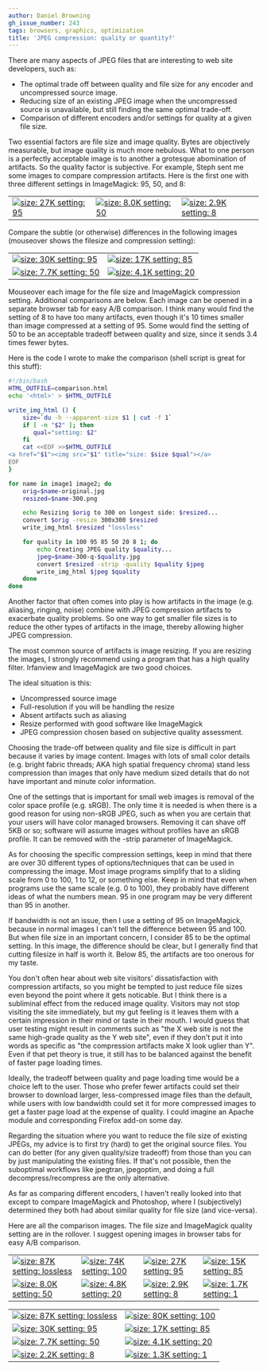 ```yaml
---
author: Daniel Browning
gh_issue_number: 243
tags: browsers, graphics, optimization
title: 'JPEG compression: quality or quantity?'
---
```


There are many aspects of JPEG files that are interesting to web site developers, such as:

- The optimal trade off between quality and file size for any encoder and uncompressed source image.
- Reducing size of an existing JPEG image when the uncompressed source is unavailable, but still finding the same optimal trade-off.
- Comparison of different encoders and/or settings for quality at a given file size.

Two essential factors are file size and image quality. Bytes are objectively measurable, but image quality is much more nebulous. What to one person is a perfectly acceptable image is to another a grotesque abomination of artifacts. So the quality factor is subjective. For example, Steph sent me some images to compare compression artifacts. Here is the first one with three different settings in ImageMagick: 95, 50, and 8:

<table cellpadding="0" cellspacing="2">
<tbody><tr><td valign="top">
<a href="/blog/2009/12/24/jpeg-compression-quality-or-quantity/image-0.jpeg"><img src="/blog/2009/12/24/jpeg-compression-quality-or-quantity/image-0.jpeg" title="size: 27K setting: 95"/></a></td>
<td valign="top"><a href="/blog/2009/12/24/jpeg-compression-quality-or-quantity/image-1.jpeg"><img src="/blog/2009/12/24/jpeg-compression-quality-or-quantity/image-1.jpeg" title="size: 8.0K setting: 50"/></a></td>
<td valign="top">
<a href="/blog/2009/12/24/jpeg-compression-quality-or-quantity/image-2.jpeg"><img src="/blog/2009/12/24/jpeg-compression-quality-or-quantity/image-2.jpeg" title="size: 2.9K setting: 8"/></a></td></tr></tbody></table>

Compare the subtle (or otherwise) differences in the following images (mouseover shows the filesize and compression setting):

<table>
<tbody><tr>
<td><a href="/blog/2009/12/24/jpeg-compression-quality-or-quantity/image-3.jpeg"><img src="/blog/2009/12/24/jpeg-compression-quality-or-quantity/image-3.jpeg" title="size: 30K setting: 95"/></a></td>
<td><a href="/blog/2009/12/24/jpeg-compression-quality-or-quantity/image-4.jpeg"><img src="/blog/2009/12/24/jpeg-compression-quality-or-quantity/image-4.jpeg" title="size: 17K setting: 85"/></a></td>
</tr><tr>
<td><a href="/blog/2009/12/24/jpeg-compression-quality-or-quantity/image-5.jpeg"><img src="/blog/2009/12/24/jpeg-compression-quality-or-quantity/image-5.jpeg" title="size: 7.7K setting: 50"/></a></td>
<td><a href="/blog/2009/12/24/jpeg-compression-quality-or-quantity/image-6.jpeg"><img src="/blog/2009/12/24/jpeg-compression-quality-or-quantity/image-6.jpeg" title="size: 4.1K setting: 20"/></a></td>
</tr></tbody></table>

Mouseover each image for the file size and ImageMagick compression setting. Additional comparisons are below. Each image can be opened in a separate browser tab for easy A/B comparison. I think many would find the setting of 8 to have too many artifacts, even though it's 10 times smaller than image compressed at a setting of 95. Some would find the setting of 50 to be an acceptable tradeoff between quality and size, since it sends 3.4 times fewer bytes.



Here is the code I wrote to make the comparison (shell script is great for this stuff):

```bash
#!/bin/bash
HTML_OUTFILE=comparison.html
echo '<html>' > $HTML_OUTFILE

write_img_html () {
    size=`du -h --apparent-size $1 | cut -f 1`
    if [ -n "$2" ]; then
       qual="setting: $2"
    fi
    cat <<EOF >>$HTML_OUTFILE
<a href="$1"><img src="$1" title="size: $size $qual"></a>
EOF
}

for name in image1 image2; do
    orig=$name-original.jpg
    resized=$name-300.png

    echo Resizing $orig to 300 on longest side: $resized...
    convert $orig -resize 300x300 $resized
    write_img_html $resized "lossless"

    for quality in 100 95 85 50 20 8 1; do
        echo Creating JPEG quality $quality...
        jpeg=$name-300-q-$quality.jpg
        convert $resized -strip -quality $quality $jpeg
        write_img_html $jpeg $quality
    done
done
```

Another factor that often comes into play is how artifacts in the image (e.g. aliasing, ringing, noise) combine with JPEG compression artifacts to exacerbate quality problems. So one way to get smaller file sizes is to reduce the other types of artifacts in the image, thereby allowing higher JPEG compression.

The most common source of artifacts is image resizing. If you are resizing the images, I strongly recommend using a program that has a high quality filter. Irfanview and ImageMagick are two good choices.

The ideal situation is this:

- Uncompressed source image
- Full-resolution if you will be handling the resize
- Absent artifacts such as aliasing
- Resize performed with good software like ImageMagick
- JPEG compression chosen based on subjective quality assessment.

Choosing the trade-off between quality and file size is difficult in part because it varies by image content. Images with lots of small color details (e.g. bright fabric threads; AKA high spatial frequency chroma) stand less compression than images that only have medium sized details that do not have important  and minute color information.

One of the settings that is important for small web images is removal of the color space profile (e.g. sRGB). The only time it is needed is when there is a good reason for using non-sRGB JPEG, such as when you are certain that your users will have color managed browsers. Removing it can shave off 5KB or so; software will assume images without profiles have an sRGB profile. It can be removed with the -strip parameter of ImageMagick.

As for choosing the specific compression settings, keep in mind that there are over 30 different types of options/techniques that can be used in compressing the image. Most image programs simplify that to a sliding scale from 0 to 100, 1 to 12, or something else. Keep in mind that even when programs use the same scale (e.g. 0 to 100), they probably have different ideas of what the numbers mean. 95 in one program may be very different than 95 in another.

If bandwidth is not an issue, then I use a setting of 95 on ImageMagick, because in normal images I can't tell the difference between 95 and 100. But when file size in an important concern, I consider 85 to be the optimal setting. In this image, the difference should be clear, but I generally find that cutting filesize in half is worth it. Below 85, the artifacts are too onerous for my taste.

You don't often hear about web site visitors' dissatisfaction with compression artifacts, so you might be tempted to just reduce file sizes even beyond the point where it gets noticable. But I think there is a subliminal effect from the reduced image quality. Visitors may not stop visiting the site immediately, but my gut feeling is it leaves them with a certain impression in their mind or taste in their mouth. I would guess that user testing might result in comments such as "the X web site is not the same high-grade quality as the Y web site", even if they don't put it into words as specific as "the compression artifacts make X look uglier than Y". Even if that pet theory is true, it still has to be balanced against the benefit of faster page loading times.

Ideally, the tradeoff between quality and page loading time would be a choice left to the user. Those who prefer fewer artifacts could set their browser to download larger, less-compressed image files than the default, while users with low bandwidth could set it for more compressed images to get a faster page load at the expense of quality. I could imagine an Apache module and corresponding Firefox add-on some day.

Regarding the situation where you want to reduce the file size of existing JPEGs, my advice is to first try (hard) to get the original source files. You can do better (for any given quality/size tradeoff) from those than you can by just manipulating the existing files. If that's not possible, then the suboptimal workflows like jpegtran, jpegoptim, and doing a full decompress/recompress are the only alternative.

As far as comparing different encoders, I haven't really looked into that except to compare ImageMagick and Photoshop, where I (subjectively) determined they both had about similar quality for file size (and vice-versa).

Here are all the comparison images. The file size and ImageMagick quality setting are in the rollover. I suggest opening images in browser tabs for easy A/B comparison.

<table>
<tbody><tr>
<td><a href="/blog/2009/12/24/jpeg-compression-quality-or-quantity/image-7.png"><img src="/blog/2009/12/24/jpeg-compression-quality-or-quantity/image-7.png" title="size: 87K setting: lossless"/></a></td>
<td><a href="/blog/2009/12/24/jpeg-compression-quality-or-quantity/image-8.jpeg"><img src="/blog/2009/12/24/jpeg-compression-quality-or-quantity/image-8.jpeg" title="size: 74K setting: 100"/></a></td>
<td><a href="/blog/2009/12/24/jpeg-compression-quality-or-quantity/image-0.jpeg"><img src="/blog/2009/12/24/jpeg-compression-quality-or-quantity/image-0.jpeg" title="size: 27K setting: 95"/></a></td>
<td><a href="/blog/2009/12/24/jpeg-compression-quality-or-quantity/image-10.jpeg"><img src="/blog/2009/12/24/jpeg-compression-quality-or-quantity/image-10.jpeg" title="size: 15K setting: 85"/></a></td>
</tr><tr>
<td><a href="/blog/2009/12/24/jpeg-compression-quality-or-quantity/image-1.jpeg"><img src="/blog/2009/12/24/jpeg-compression-quality-or-quantity/image-1.jpeg" title="size: 8.0K setting: 50"/></a></td>
<td><a href="/blog/2009/12/24/jpeg-compression-quality-or-quantity/image-12.jpeg"><img src="/blog/2009/12/24/jpeg-compression-quality-or-quantity/image-12.jpeg" title="size: 4.8K setting: 20"/></a></td>
<td><a href="/blog/2009/12/24/jpeg-compression-quality-or-quantity/image-2.jpeg"><img src="/blog/2009/12/24/jpeg-compression-quality-or-quantity/image-2.jpeg" title="size: 2.9K setting: 8"/></a></td>
<td><a href="/blog/2009/12/24/jpeg-compression-quality-or-quantity/image-14.jpeg"><img src="/blog/2009/12/24/jpeg-compression-quality-or-quantity/image-14.jpeg" title="size: 1.7K setting: 1"/></a></td>
</tr></tbody></table>

<table><tbody><tr>
<td><a href="/blog/2009/12/24/jpeg-compression-quality-or-quantity/image-15.png"><img src="/blog/2009/12/24/jpeg-compression-quality-or-quantity/image-15.png" title="size: 87K setting: lossless"/></a></td>
<td><a href="/blog/2009/12/24/jpeg-compression-quality-or-quantity/image-16.jpeg"><img src="/blog/2009/12/24/jpeg-compression-quality-or-quantity/image-16.jpeg" title="size: 80K setting: 100"/></a></td>
</tr><tr>
<td><a href="/blog/2009/12/24/jpeg-compression-quality-or-quantity/image-3.jpeg"><img src="/blog/2009/12/24/jpeg-compression-quality-or-quantity/image-3.jpeg" title="size: 30K setting: 95"/></a></td>
<td><a href="/blog/2009/12/24/jpeg-compression-quality-or-quantity/image-4.jpeg"><img src="/blog/2009/12/24/jpeg-compression-quality-or-quantity/image-4.jpeg" title="size: 17K setting: 85"/></a></td>
</tr><tr>
<td><a href="/blog/2009/12/24/jpeg-compression-quality-or-quantity/image-5.jpeg"><img src="/blog/2009/12/24/jpeg-compression-quality-or-quantity/image-5.jpeg" title="size: 7.7K setting: 50"/></a></td>
<td><a href="/blog/2009/12/24/jpeg-compression-quality-or-quantity/image-6.jpeg"><img src="/blog/2009/12/24/jpeg-compression-quality-or-quantity/image-6.jpeg" title="size: 4.1K setting: 20"/></a></td>
</tr><tr>
<td><a href="/blog/2009/12/24/jpeg-compression-quality-or-quantity/image-21.jpeg"><img src="/blog/2009/12/24/jpeg-compression-quality-or-quantity/image-21.jpeg" title="size: 2.2K setting: 8"/></a></td>
<td><a href="/blog/2009/12/24/jpeg-compression-quality-or-quantity/image-22.jpeg"><img src="/blog/2009/12/24/jpeg-compression-quality-or-quantity/image-22.jpeg" title="size: 1.3K setting: 1"/></a></td>
</tr></tbody></table>
